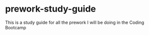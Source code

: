 # prework-study-guide
This is a study guide for all the prework I will be doing in the Coding Bootcamp
